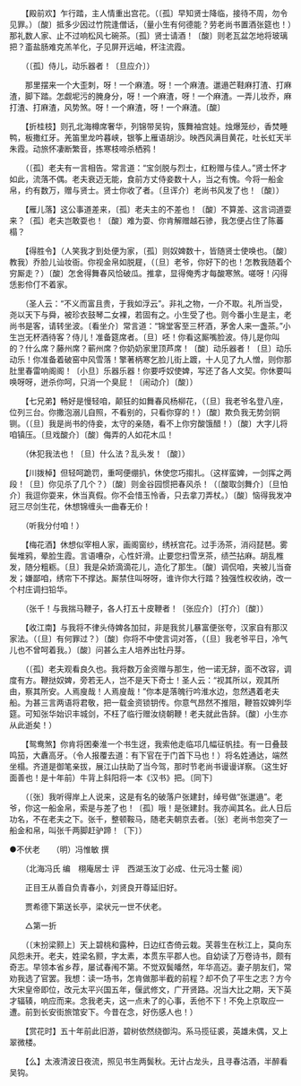 <!-- { "loadSidebar": true } -->
　　【殿前欢】乍行踏，主人情重出宫花。（〔孤〕早知贤士降临，接待不周，勿令见罪。）〔酸〕抵多少因过竹院逢僧话，（量小生有何德能？劳老尚书置酒张筵也！）那礼数人家、止不过响松风七碗茶。〔孤〕贤士请酒！〔酸〕则老瓦盆怎地将玻璃把？齑盐肠难克羔羊化，子见屏开远岫，杯注流霞。 

　　（〔孤〕侍儿，动乐器者！〔旦应介〕） 

　　那里摆来一个大歪刺，呀！一个麻渣。呀！一个麻渣。邋遢芒鞋麻打渣、打麻渣，脚下踏。怎觑坭污的腌身分，呀！一个麻渣，呀！一个麻渣。一弄儿妆乔，麻打渣、打麻渣，风势煞。呀！一个麻渣，呀！一个麻渣。〔酸〕 

　　【折桂枝】则孔北海樽席奢华，列锦带吴钩，簇舞袖宫娃。烛爆笼纱，香焚睡鸭，板撒红牙。羌笛里龙吟暮峡，银筝上雁语胡沙。映西风满目黄花，吐长虹天半朱霞。动旅怀凄断繁音，拣寒枝啼杀栖鸦！ 

　　（〔孤〕老夫有一言相告。常言道：“宝剑脱与烈士，红粉赠与佳人。”贤士怀才如此，流落不偶。老夫衰迈无能，食前方丈侍妾数十人，当之有愧。今将一船金帛，约有数万，赠与贤士。贤士你收了者。〔旦诨介〕老尚书风发了也！〔酸〕） 

　　【雁儿落】这公事道差来，〔孤〕老夫主的不差也！〔酸〕不算差、这言词道耍来？〔孤〕老夫岂敢耍也！〔酸〕难为耍、你肯解赠越石骖，我怎便占住了陈蕃榻？ 

　　【得胜令】（人笑我才到处便为家，〔孤〕则奴婢数十，皆随贤士使唤也。〔酸〕教我）乔脸儿讪妆衙。你视金帛如脱屣，（〔旦〕老爷，你好下的也！怎教我随着个穷厮走？）〔酸〕怎舍得舞春风恰破瓜。推拿，显得俺秀才每酸寒煞。嗟呀！闪得恁影伶仃不着家。 

　　（圣人云：“不义而富且贵，于我如浮云”。非礼之物，一介不取。礼所当受，尧以天下与舜，被珍衣鼓琴二女裸，若固有之。小生受了也。则今番小生是主，老尚书是客，请转坐波。〔看坐介〕常言道：“锦堂客至三杯酒，茅舍人来一盏茶。”小生岂无杯酒待客？侍儿！准备筵席者。〔旦〕呸！你看这厮嘴脸波。侍儿是你叫的？什么席？藤州席？蕲州席？你奶奶家里顶芦席！〔酸〕动乐器者！〔旦〕动乐动乐！你准备着破窑中风雪落！擎著柄寒乞脸儿街上踱，十人见了九人憎，则你那肚里春雷响阁阁！〔小旦〕乐器乐器！你要呼奴使婢，写还了各人文契。你休要叫唤呀呀，迸杀你呵，只消一个臭屁！〔闹动介〕〔酸〕） 

　　【七兄弟】畅好是慢轻咱，颠狂的如舞春风杨柳花，（〔旦〕我老爷名登八座，位列三台。你撒泡溺儿自照，不看别的，只看你穿的！）〔酸〕欺负我无势剑铜铡。（〔旦〕我是尚书的侍妾，太守的亲随，看不上你穷酸饿醋！）〔酸〕大字儿将咱镇压。〔旦戏酸介〕〔酸〕侮弄的人如花木瓜！ 

　　（休犯我法也！〔旦〕什么法？乱头发！〔酸〕） 

　　【川拨棹】但轻呵跪罚，重呵便绷扒，休使您巧搊扎。（这样蛮婢，一剑挥之两段！〔旦〕你见杀了几个？）〔酸〕则金谷园惯把春风杀！（〔酸取剑舞介〕〔旦怕介〕我逗你耍来，休当真假。你不会惜玉怜香，只去拿刀弄杖。）〔酸〕恼得我发冲冠三尽剑生花，休想锦缠头一曲春无价！ 

　　（听我分付咱！） 

　　【梅花酒】休想似宰相人家，画阁窗纱，绣袄宫花。过手汤茶，消闷琵琶。雾鬓堆鸦，晕脸生霞。言语嘈杂，心性奸滑。止要您扫雪烹茶，绩苎拈麻。胡乱椎发，随分粗粝。〔旦〕我是朵娇滴滴花儿，造化了那生。〔酸〕调侃咱，夹被儿当奋发；嫌鄙咱，绣帘下不撑达。厮禁住叫呀呀，谁许你大行踏？独强性权收纳，改一个村庄调扫铅华。 

　　（张千！与我揣马鞭子，各人打五十皮鞭者！〔张应介〕〔打介〕〔酸〕） 

　　【收江南】与我将不律头侍婢各加挝，非是我贫儿暴富便张夸，汉家自有那汉家法。（〔旦〕有何罪过？）〔酸〕你将不中使言词对答，（〔旦〕我老爷平日，冷气儿也不曾呵着我。）〔酸〕问甚么主人培养出牡丹芽。 

　　（〔孤〕老夫观看良久也。我将数万金资赠与那生，他一诺无辞，面不改容，调度有方。鞭挞奴婢，旁若无人，岂不是天下奇士！圣人云：“视其所以，观其所由，察其所安。人焉廋哉！人焉廋哉！”你本是落魄行吟淮水边，忽然遇着老夫船。为甚三言两语将君敬，把一载金资锁钥传。你意气昂然不推阻，鞭笞奴婢列华筵。可知张华始识丰城剑，不枉了临行赠汝绕朝鞭！老夫就此告辞。〔酸〕小生亦从此逝矣！） 

　　【鸳鸯煞】你肯将困秦淮一个书生迓，我索他走临邛几幅征帆挂。有一日叠鼓鸣笳，大纛高牙。（令人报覆去道：有下官在于门首下马也！）将名姓通达，端然坐榻。齐道是御笔亲拔，展江山扶助了当今驾，那时节老尚书谩谩详察。（这生好面善也！是十年前）牛背上斜阳将一本《汉书》把。〔同下〕 

　　（〔张〕我听得岸上人说来，这是有名的破落户张建封，绰号做“张邋遢”。老爷，你这一船金帛，索是与差了也！〔孤〕哦！是张建封。我亦闻其名。此人日后功名，不在老夫之下。张千，整顿鞍马，随老夫朝京去者。〔张〕老尚书忽突了一船金和帛，叫张千两脚赶驴蹄！〔下〕）

●不伏老　　（明）冯惟敏 撰 

　　（北海冯氏 编　栩庵居士 评　西湖玉汝丁必成、仕元冯士鳌 阅） 

　　正目王从善自负青春小，刘贤良开尊延旧好。 

　　贾希德下第送长亭，梁状元一世不伏老。 

　　△第一折 

　　（〔末扮梁颢上〕天上碧桃和露种，日边红杏倚云栽。芙蓉生在秋江上，莫向东风怨未开。老夫，姓梁名颢，字太素，本贯东平郡人也。自幼读了万卷诗书，颇有奇志。早领本省乡荐，屡试春闱不第。不觉双鬓皤然，年华高迈。妻子朋友们，常劝我选了官罢。我想：读一场书，怎肯做那半截的前程？却不负了平生之志？方今大宋皇帝即位，改元太平兴国五年，偃武修文，广开贤路。况当大比之期，天下英才辐辏，响应而来。念我老夫，这一点未了的心事，丢他不下！不免上京取应一遭。前到长安街旅馆安下。今昔在念，好伤感人也！） 

　　【赏花时】五十年前此旧游，碧树依然绕御沟。系马揽征裘，英雄未偶，又上翠微楼。 

　　【么】太液清波日夜流，照见书生两鬓秋。无计占龙头，且寻春沽酒，半醉看吴钩。 

